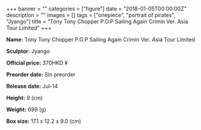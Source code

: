+++
banner = ""
categories = ["figure"]
date = "2018-01-05T00:00:00Z"
description = ""
images = []
tags = ["onepiece", "portrait of pirates", "Jyango"]
title = "Tony Tony Chopper P.O.P Sailing Again Crimin Ver. Asia Tour Limited"
+++

**Name:** Tony Tony Chopper P.O.P Sailing Again Crimin Ver. Asia Tour Limited

**Sculptor:** Jyango

**Official price:** 370HKD ¥

**Preorder date:** Sin preorder

**Release date:** Jul-14

**Height:** 9 (cm)

**Weight:** 699 (g)

**Box size:** 17.1 x 12.2 x 9.0 (cm)
